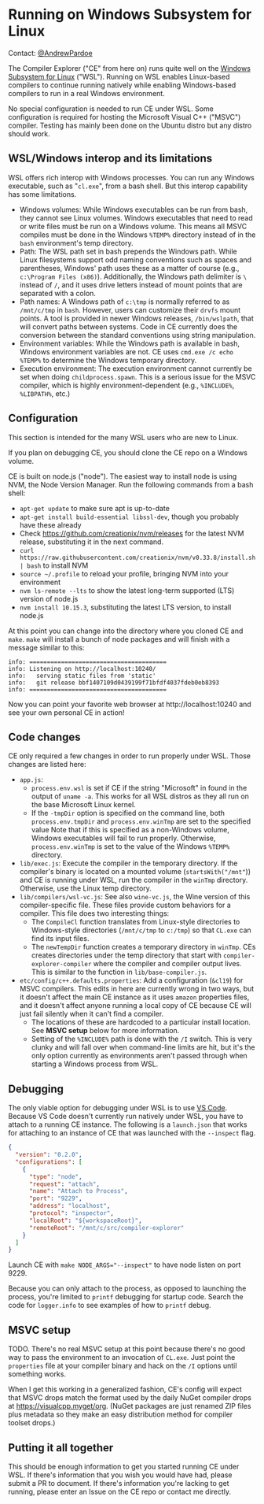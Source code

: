 # Running on Windows Subsystem for Linux

Contact: [@AndrewPardoe](https://github.com/AndrewPardoe)

The Compiler Explorer ("CE" from here on) runs quite well on the
[Windows Subsystem for Linux](https://docs.microsoft.com/en-us/windows/wsl/faq) ("WSL"). Running on WSL enables
Linux-based compilers to continue running natively while enabling Windows-based compilers to run in a real Windows
environment.

No special configuration is needed to run CE under WSL. Some configuration is required for hosting the Microsoft Visual
C++ ("MSVC") compiler. Testing has mainly been done on the Ubuntu distro but any distro should work.

## WSL/Windows interop and its limitations

WSL offers rich interop with Windows processes. You can run any Windows executable, such as "`cl.exe`", from a bash
shell. But this interop capability has some limitations.

- Windows volumes: While Windows executables can be run from bash, they cannot see Linux volumes. Windows executables
  that need to read or write files must be run on a Windows volume. This means all MSVC compiles must be done in the
  Windows `%TEMP%` directory instead of in the `bash` environment's temp directory.
- Path: The WSL path set in bash prepends the Windows path. While Linux filesystems support odd naming conventions such
  as spaces and parentheses, Windows' path uses these as a matter of course (e.g., `c:\Program Files (x86)`).
  Additionally, the Windows path delimiter is `\` instead of `/`, and it uses drive letters instead of mount points that
  are separated with a colon.
- Path names: A Windows path of `c:\tmp` is normally referred to as `/mnt/c/tmp` in `bash`. However, users can customize
  their `drvfs` mount points. A tool is provided in newer Windows releases, `/bin/wslpath`, that will convert paths
  between systems. Code in CE currently does the conversion between the standard conventions using string manipulation.
- Environment variables: While the Windows path is available in bash, Windows environment variables are not. CE uses
  `cmd.exe /c echo %TEMP%` to determine the Windows temporary directory.
- Execution environment: The execution environment cannot currently be set when doing `childprocess.spawn`. This is a
  serious issue for the MSVC compiler, which is highly environment-dependent (e.g., `%INCLUDE%`, `%LIBPATH%`, etc.)

## Configuration

This section is intended for the many WSL users who are new to Linux.

If you plan on debugging CE, you should clone the CE repo on a Windows volume.

CE is built on node.js ("node"). The easiest way to install node is using NVM, the Node Version Manager. Run the
following commands from a bash shell:

- `apt-get update` to make sure apt is up-to-date
- `apt-get install build-essential libssl-dev`, though you probably have these already
- Check https://github.com/creationix/nvm/releases for the latest NVM release, substituting it in the next command.
- `curl https://raw.githubusercontent.com/creationix/nvm/v0.33.8/install.sh | bash` to install NVM
- `source ~/.profile` to reload your profile, bringing NVM into your environment
- `nvm ls-remote --lts` to show the latest long-term supported (LTS) version of node.js
- `nvm install 10.15.3`, substituting the latest LTS version, to install node.js

At this point you can change into the directory where you cloned CE and `make`. `make` will install a bunch of node
packages and will finish with a message similar to this:

```
info: =======================================
info: Listening on http://localhost:10240/
info:   serving static files from 'static'
info:   git release bbf1407109d0439199f71bfdf4037fdeb0eb8393
info: =======================================
```

Now you can point your favorite web browser at http://localhost:10240 and see your own personal CE in action!

## Code changes

CE only required a few changes in order to run properly under WSL. Those changes are listed here:

- `app.js`:
  - `process.env.wsl` is set if CE if the string "Microsoft" in found in the output of `uname -a`. This works for all
    WSL distros as they all run on the base Microsoft Linux kernel.
  - If the `-tmpDir` option is specified on the command line, both `process.env.tmpDir` and `process.env.winTmp` are set
    to the specified value Note that if this is specified as a non-Windows volume, Windows executables will fail to run
    properly. Otherwise, `process.env.winTmp` is set to the value of the Windows `%TEMP%` directory.
- `lib/exec.js`: Execute the compiler in the temporary directory. If the compiler's binary is located on a mounted
  volume (`startsWith("/mnt"`)) and CE is running under WSL, run the compiler in the `winTmp` directory. Otherwise, use
  the Linux temp directory.
- `lib/compilers/wsl-vc.js`: See also `wine-vc.js`, the Wine version of this compiler-specific file. These files provide
  custom behaviors for a compiler. This file does two interesting things:
  - The `CompileCl` function translates from Linux-style directories to Windows-style directories (`/mnt/c/tmp` to
    `c:/tmp`) so that `CL.exe` can find its input files.
  - The `newTempDir` function creates a temporary directory in `winTmp`. CEs creates directories under the temp
    directory that start with `compiler-explorer-compiler` where the compiler and compiler output lives. This is similar
    to the function in `lib/base-compiler.js`.
- `etc/config/c++.defaults.properties`: Add a configuration (`&cl19`) for MSVC compilers. This edits in here are
  currently wrong in two ways, but it doesn't affect the main CE instance as it uses `amazon` properties files, and it
  doesn't affect anyone running a local copy of CE because CE will just fail silently when it can't find a compiler.
  - The locations of these are hardcoded to a particular install location. See **MSVC setup** below for more
    information.
  - Setting of the `%INCLUDE%` path is done with the `/I` switch. This is very clunky and will fall over when
    command-line limits are hit, but it's the only option currently as environments aren't passed through when starting
    a Windows process from WSL.

## Debugging

The only viable option for debugging under WSL is to use [VS Code](https://code.visualstudio.com). Because VS Code
doesn't currently run natively under WSL, you have to attach to a running CE instance. The following is a `launch.json`
that works for attaching to an instance of CE that was launched with the `--inspect` flag.

```json
{
  "version": "0.2.0",
  "configurations": [
    {
      "type": "node",
      "request": "attach",
      "name": "Attach to Process",
      "port": "9229",
      "address": "localhost",
      "protocol": "inspector",
      "localRoot": "${workspaceRoot}",
      "remoteRoot": "/mnt/c/src/compiler-explorer"
    }
  ]
}
```

Launch CE with `make NODE_ARGS="--inspect"` to have node listen on port 9229.

Because you can only attach to the process, as opposed to launching the process, you're limited to `printf` debugging
for startup code. Search the code for `logger.info` to see examples of how to `printf` debug.

## MSVC setup

TODO. There's no real MSVC setup at this point because there's no good way to pass the environment to an invocation of
`CL.exe`. Just point the `properties` file at your compiler binary and hack on the `/I` options until something works.

When I get this working in a generalized fashion, CE's config will expect that MSVC drops match the format used by the
daily NuGet compiler drops at https://visualcpp.myget/org. (NuGet packages are just renamed ZIP files plus metadata so
they make an easy distribution method for compiler toolset drops.)

## Putting it all together

This should be enough information to get you started running CE under WSL. If there's information that you wish you
would have had, please submit a PR to document. If there's information you're lacking to get running, please enter an
Issue on the CE repo or contact me directly.
